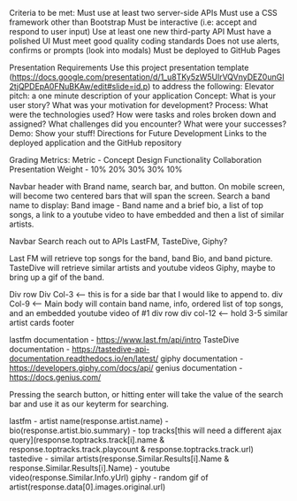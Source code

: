 Criteria to be met:
Must use at least two server-side APIs
Must use a CSS framework other than Bootstrap
Must be interactive (i.e: accept and respond to user input)
Use at least one new third-party API
Must have a polished UI
Must meet good quality coding standards
Does not use alerts, confirms or prompts (look into modals)
Must be deployed to GitHub Pages

Presentation Requirements
Use this project presentation template (https://docs.google.com/presentation/d/1_u8TKy5zW5UlrVQVnyDEZ0unGI2tjQPDEpA0FNuBKAw/edit#slide=id.p) to address the following:
Elevator pitch: a one minute description of your application
Concept: What is your user story? What was your motivation for development?
Process: What were the technologies used? How were tasks and roles broken down and assigned? What challenges did you encounter? What were your successes?
Demo: Show your stuff!
Directions for Future Development
Links to the deployed application and the GitHub repository

Grading Metrics:
Metric  -    Concept    Design      Functionality   Collaboration   Presentation
Weight  -    10%        20%         30%             30%             10%




Navbar header with Brand name, search bar, and button.  On mobile screen, will become two centered bars that will span the screen.
Search a band name to display: Band image - Band name and a brief bio, a list of top songs, a link to a youtube video to have embedded and then a list of similar artists.

Navbar Search reach out to APIs LastFM, TasteDive, Giphy?

Last FM will retrieve top songs for the band, band Bio, and band picture.
TasteDive will retrieve similar artists and youtube videos
Giphy, maybe to bring up a gif of the band.

Div row
Div Col-3 <-- this is for a side bar that I would like to append to.
div Col-9 <-- Main body will contain band name, info, ordered list of top songs, and an embedded youtube video of #1
div row
div col-12 <-- hold 3-5 similar artist cards
footer 

lastfm documentation - https://www.last.fm/api/intro
TasteDive documentation - https://tastedive-api-documentation.readthedocs.io/en/latest/
giphy documentation - https://developers.giphy.com/docs/api/
genius documentation - https://docs.genius.com/

Pressing the search button, or hitting enter will take the value of the search bar and use it as our keyterm for searching.

lastfm - artist name(response.artist.name) - bio(response.artist.bio.summary) - top tracks[this will need a different ajax query](response.toptracks.track[i].name & response.toptracks.track.playcount & response.toptracks.track.url)
tastedive - similar artists(response.Similar.Results[i].Name & response.Similar.Results[i].Name) - youtube video(response.Similar.Info.yUrl)
giphy - random gif of artist(response.data[0].images.original.url)
